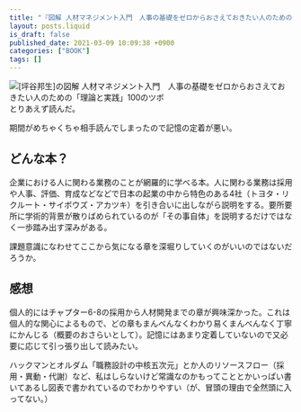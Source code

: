 ```yaml
---
title: "『図解 人材マネジメント入門　人事の基礎をゼロからおさえておきたい人のための「理論と実践」100のツボ』を読んだ"
layout: posts.liquid
is_draft: false
published_date: 2021-03-09 10:09:38 +0900
categories: ["BOOK"]
tags: []
---
```


![[坪谷邦生]の図解 人材マネジメント入門　人事の基礎をゼロからおさえておきたい人のための「理論と実践」100のツボ](https://m.media-amazon.com/images/I/51ArHphqVFL.jpg)
とりあえず読んだ。

期間がめちゃくちゃ相手読んでしまったので記憶の定着が悪い。

## どんな本？
企業における人に関わる業務のことが網羅的に学べる本。人に関わる業務は採用や人事、評価、育成などなどで日本の起業の中から特色のある4社（トヨタ・リクルート・サイボウズ・アカツキ）を引き合いに出しながら説明をする。要所要所に学術的背景が散りばめられているのが「その事自体」を説明するだけではなく一歩踏み出す深みがある。

課題意識になわせてここから気になる章を深堀りしていくのがいいのではないだろうか。

## 感想
個人的にはチャプター6-8の採用から人材開発までの章が興味深かった。これは個人的な関心によるもので、どの章もまんべんなくわかり易くまんべんなく丁寧にかんじる（概要のおさらいとして）。記憶にはあまり定着していないので又必要に応じて引っ張り出して読みたい。

ハックマンとオルダム「職務設計の中核五次元」とか人のリソースフロー（採用・異動・代謝）など、私はしらないけど常識なのかもってこととかいっぱい書いてあるし図表で書かれているのでわかりやすい（が、冒頭の理由で全然頭に入ってない。）


